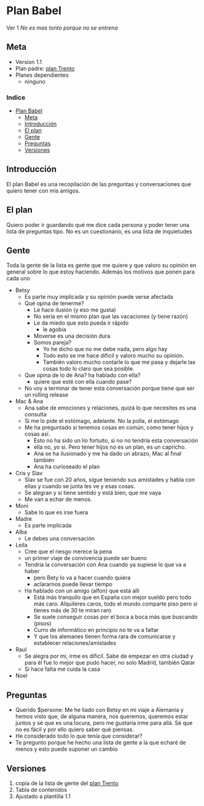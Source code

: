 # Plan Babel
Ver 1
_No es mas tonto porque no se entrena_

## Meta
- Version 1.1
- Plan padre: [plan Trento](Trento.md)
- Planes dependientes
  - ninguno

### Indice
- [Plan Babel](#plan-babel)
  - [Meta](#meta)
  - [Introducción](#introducción)
  - [El plan](#el-plan)
  - [Gente](#gente)
  - [Preguntas](#preguntas)
  - [Versiones](#versiones)

## Introducción
El plan Babel es una recopilación de las preguntas y conversaciones que quiero tener con mis amigos.

## El plan
Quiero poder ir guardando qué me dice cada persona y poder tener una lista de preguntas tipo. No es un cuestionario, es una lista de inquietudes

## Gente
Toda la gente de la lista es gente que me quiere y que valoro su opinión en general sobre lo que estoy haciendo. Además los motivos que ponen para cada uno

- Betsy
  - Es parte muy implicada y su opinión puede verse afectada
  - Qué opina de tenerme?
    - Le hace ilusión (y eso me gusta)
    - No sería en el mismo plan que las vacaciones (y tiene razón)
    - Le da miedo que esto pueda ir rápido
      - le agobia
    - Moverse es una decisión dura
    - Somos pareja?
      - Yo he dicho que no me debe nada, pero algo hay
      - Todo esto se me hace dificil y valoro mucho su opinión. 
      - También valoro mucho contarle lo que me pasa y dejarle las cosas todo lo claro que sea posible. 
  - Que opina de lo de Ana? ha hablado con ella?
    - quiere que esté con ella cuando pase?
  - No voy a terminar de tener esta conversación porque tiene que ser un rolling release
- Mac & Ana
  - Ana sabe de emociones y relaciones, quizá lo que necesites es una consulta
  - Si me lo pide el estómago, adelante. No la polla, el estómago
  - Me ha preguntado si tenemos cosas en común, como tener hijos y cosas así.
    - Esto no ha sido un lío fortuito, si no no tendría esta conversación
    - ella no, yo si. Pero tener hijos no es un plan, es un capricho.
    - Ana se ha ilusionado y me ha dado un abrazo, Mac al final también
    - Ana ha curioseado el plan
- Cris y Slav
  - Slav se fue con 20 años, sigue teniendo sus amistades y habla con ellas y cuando se junta les ve y esas cosas.
  - Se alegran y si tiene sentido y está bien, que me vaya
  - Me van a echar de menos.
- Moni
  - Sabe lo que es irse fuera
- Madre
  - Es parte implicada
- Alba
  - Le debes una conversación
- Leila
  - Cree que el riesgo merece la pena
  - un primer viaje de convivencia puede ser bueno
  - Tendría la conversación con Ana cuando ya supiese lo que va a haber
    - pero Bety lo va a hacer cuando quiera
    - aclararnos puede llevar tiempo
  - Ha hablado con un amigo (alfon) que está allí
    - Está más tranquilo que en España con mejor sueldo pero todo más caro. Alquileres caros, todo el mundo comparte piso pero si tienes más de 30 te miran raro
    - Se suele conseguir cosas por el boca a boca más que buscando (pisos)
    - Curro de informático en principio no te va a faltar
    - Y que los alemanes tienen forma rara de comunicarse y establecer relaciones/amistades
- Raul
  - Se alegra por mi, irme es dificil. Sabe de empezar en otra ciudad y para él fue lo mejor que pudo hacer, no solo Madrid, también Qatar
  - Si hace falta me cuida la casa
- Noel

## Preguntas
- Querido $persone: Me he liado con Betsy en mi viaje a Alemania y hemos visto que, de alguna manera, nos queremos, queremos estar juntos y sé que es una locura, pero me gustaría irme para allá. Sé que no es fácil y por ello quiero saber qué piensas.
- He considerado todo lo que tenía que considerar?
- Te pregunto porque he hecho una lista de gente a la que echaré de menos y esto puede suponer un cambio 



## Versiones
1. copia de la lista de gente del [plan Trento](Trento.md)
2. Tabla de contenidos
3. Ajustado a plantilla 1.1
